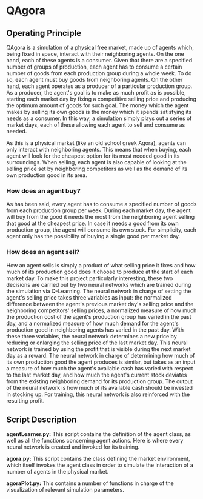 # QAgora
## Operating Principle
QAgora is a simulation of a physical free market, made up of agents which, being fixed in space, interact with their neighboring agents. On the one hand, each of these agents is a consumer. Given that there are a specified number of groups of production, each agent has to consume a certain number of goods from each production group during a whole week. To do so, each agent must buy goods from neighboring agents. On the other hand, each agent operates as a producer of a particular production group. As a producer, the agent's goal is to make as much profit as is possible, starting each market day by fixing a competitive selling price and producing the optimum amount of goods for such goal. The money which the agent makes by selling its own goods is the money which it spends satisfying its needs as a consumer. In this way, a simulation simply plays out a series of market days, each of these allowing each agent to sell and consume as needed.

As this is a physical market (like an old school greek Agora), agents can only interact with neighboring agents. This means that when buying, each agent will look for the cheapest option for its most needed good in its surroundings. When selling, each agent is also capable of looking at the selling price set by neighboring competitors as well as the demand of its own production good in its area. 

### How does an agent buy?
As has been said, every agent has to consume a specified number of goods from each production group per week. During each market day, the agent will buy from the good it needs the most from the neighboring agent selling that good at the cheapest price. In case it needs a good from its own production group, the agent will consume its own stock. For simplicity, each agent only has the possibility of buying a single good per market day.

### How does an agent sell?
How an agent sells is simply a product of what selling price it fixes and how much of its production good does it choose to produce at the start of each market day. To make this project particularly interesting, these two decisions are carried out by two neural networks which are trained during the simulation via Q-Learning.
The neural network in charge of setting the agent's selling price takes three variables as input: the normalized difference between the agent's previous market day's selling price and the neighboring competitors' selling prices, a normalized measure of how much the production cost of the agent's production group has varied in the past day, and a normalized measure of how much demand for the agent's production good in neighboring agents has varied in the past day. With these three variables, the neural network determines a new price by reducing or enlarging the selling price of the last market day. This neural network is trained by using the profit that is visible during the next market day as a reward.
The neural network in charge of determining how much of its own production good the agent produces is similar, but takes as an input a measure of how much the agent's available cash has varied with respect to the last market day, and how much the agent's current stock deviates from the existing neighboring demand for its production group. The output of the neural network is how much of its available cash should be invested in stocking up. For training, this neural network is also reinforced with the resulting profit.

## Script Description

**agentLearner.py:** This script contains the definition of the agent class, as well as all the functions concerning agent actions. Here is where every neural network is created and invoked for its training.

**agora.py:** This script contains the class defining the market environment, which itself invokes the agent class in order to simulate
the interaction of a number of agents in the physical market.

**agoraPlot.py:** This contains a number of functions in charge of the visualization of relevant simulation parameters.
